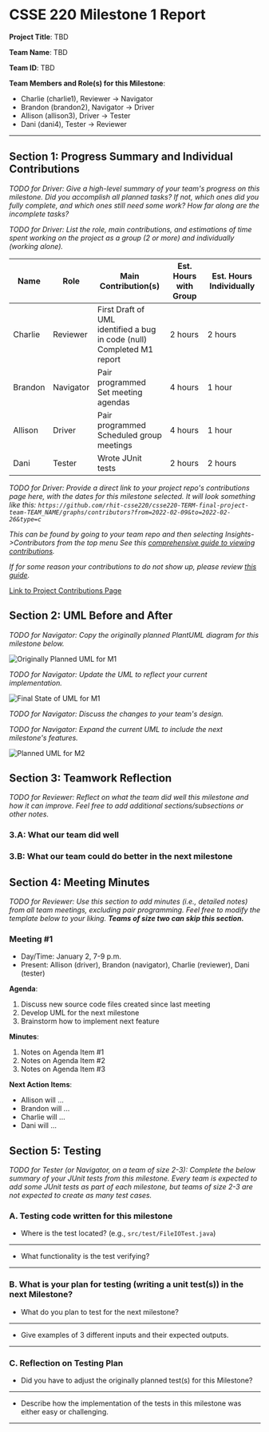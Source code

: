 # CSSE 220 Milestone 1 Report
**Project Title**: TBD

**Team Name**: TBD

**Team ID**: TBD

**Team Members and Role(s) for this Milestone**: 
- Charlie (charlie1), Reviewer $\to$ Navigator
- Brandon (brandon2), Navigator $\to$ Driver
- Allison (allison3), Driver $\to$ Tester
- Dani (dani4), Tester $\to$ Reviewer

---
## Section 1: Progress Summary and Individual Contributions
*TODO for Driver: Give a high-level summary of your team's progress on this milestone. Did you accomplish all planned tasks? If not, which ones did you fully complete, and which ones still need some work? How far along are the incomplete tasks?*


*TODO for Driver: List the role, main contributions, and estimations of time spent working on the project as a group (2 or more) and individually (working alone).*


| Name    | Role      | Main Contribution(s)                                                         | Est. Hours with Group | Est. Hours Individually |
| ------- | --------- | ---------------------------------------------------------------------------- | --------------------- | ----------------------- |
| Charlie | Reviewer  | First Draft of UML<br>identified a bug in code (null)<br>Completed M1 report | 2 hours               | 2 hours                 |
| Brandon | Navigator | Pair programmed<br>Set meeting agendas                                       | 4 hours               | 1 hour                  |
| Allison | Driver    | Pair programmed<br>Scheduled group meetings                                  | 4 hours               | 1 hour                  |
| Dani    | Tester    | Wrote JUnit tests                                                            | 2 hours               | 2 hours                 |

*TODO for Driver: Provide a direct link to your project repo's contributions page here, with the dates for this milestone selected. It will look something like this:
`https://github.com/rhit-csse220/csse220-TERM-final-project-team-TEAM_NAME/graphs/contributors?from=2022-02-09&to=2022-02-26&type=c`*

*This can be found by going to your team repo and then selecting
Insights->Contributors from the top menu
See this [comprehensive guide to viewing contributions](https://docs.github.com/en/repositories/viewing-activity-and-data-for-your-repository/viewing-a-projects-contributors).*

*If for some reason your contributions to do not show up, please review [this guide](https://docs.github.com/en/account-and-profile/setting-up-and-managing-your-github-profile/managing-contribution-settings-on-your-profile/why-are-my-contributions-not-showing-up-on-my-profile#your-local-git-commit-email-isnt-connected-to-your-account).*

[Link to Project Contributions Page](https://example.com)

## Section 2: UML Before and After
*TODO for Navigator: Copy the originally planned PlantUML diagram for this milestone below.*

![Originally Planned UML for M1](m1_original_uml.png)

*TODO for Navigator: Update the UML to reflect your current implementation.*

![Final State of UML for M1](m1_final_uml.png)

*TODO for Navigator: Discuss the changes to your team's design.*

*TODO for Navigator: Expand the current UML to include the next milestone's features.*

![Planned UML for M2](m2_planned_uml.png)

## Section 3: Teamwork Reflection
*TODO for Reviewer: Reflect on what the team did well this milestone and how it can improve. Feel free to add additional sections/subsections or other notes.*

### 3.A: What our team did well

### 3.B: What our team could do better in the next milestone

## Section 4: Meeting Minutes
*TODO for Reviewer: Use this section to add minutes (i.e., detailed notes) from all team meetings, excluding pair programming. Feel free to modify the template below to your liking. **Teams of size two can skip this section.***

### Meeting #1
- Day/Time: January 2, 7-9 p.m.
- Present: Allison (driver), Brandon (navigator), Charlie (reviewer), Dani (tester)

**Agenda**:
1. Discuss new source code files created since last meeting
2. Develop UML for the next milestone
3. Brainstorm how to implement next feature

**Minutes**:
1. Notes on Agenda Item #1
2. Notes on Agenda Item #2
3. Notes on Agenda Item #3

**Next Action Items**:
- Allison will ...
- Brandon will ...
- Charlie will ...
- Dani will ...


## Section 5: Testing
*TODO for Tester (or Navigator, on a team of size 2-3): Complete the below summary of your JUnit tests from this milestone. Every team is expected to add some JUnit tests as part of each milestone, but teams of size 2-3 are not expected to create as many test cases.*

### A. Testing code written for this milestone
- Where is the test located? (e.g., `src/test/FileIOTest.java`)
_____
- What functionality is the test verifying?
_____

### B. What is your **plan** for testing (writing a unit test(s)) in the next Milestone?
- What do you plan to test for the next milestone? 
_____
- Give examples of 3 different inputs and their expected outputs.
_____

### C. Reflection on Testing Plan
- Did you have to adjust the originally planned test(s) for this Milestone? 
_____
- Describe how the implementation of the tests in this milestone was either easy or challenging. 
_____
